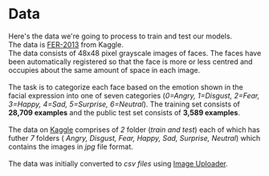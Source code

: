 # Data 
Here's the data we're going to process to train and test our models.<br>
The data is [FER-2013](https://www.kaggle.com/msambare/fer2013) from Kaggle.
<br>
The data consists of 48x48 pixel grayscale images of faces. The faces have been automatically registered so that the face is more or less centred and occupies about the same amount of space in each image.<br>
<br>
The task is to categorize each face based on the emotion shown in the facial expression into one of seven categories (*0=Angry, 1=Disgust, 2=Fear, 3=Happy, 4=Sad, 5=Surprise, 6=Neutral*). The training set consists of **28,709 examples** and the public test set consists of **3,589 examples**.<br>
<br>
The data on [Kaggle](https://www.kaggle.com/msambare/fer2013) comprises of *2* folder (*train and test*) each of which has futher *7* folders ( *Angry, Disgust, Fear, Happy, Sad, Surprise, Neutral*) which contains the images in *jpg* file format.<br>
<br>
The data was initially converted to *csv files* using [Image Uploader](https://github.com/dochimekashiariri/Facial-Expression-Recognition/blob/master/Data/data_uploading.ipynb).<br>
